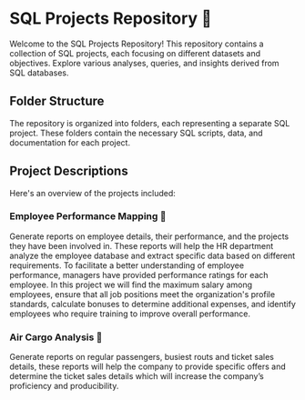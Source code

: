 # SQL Projects Repository 🌟

Welcome to the SQL Projects Repository! This repository contains a collection of SQL projects, each focusing on different datasets and objectives. Explore various analyses, queries, and insights derived from SQL databases.

## Folder Structure

The repository is organized into folders, each representing a separate SQL project. These folders contain the necessary SQL scripts, data, and documentation for each project. 

## Project Descriptions 
Here's an overview of the projects included:

### Employee Performance Mapping 💼

Generate reports on employee details, their performance, and the projects they have been involved in. These reports will help the HR department analyze the employee database and extract specific data based on different requirements. To facilitate a better understanding of employee performance, managers have provided performance ratings for each employee. In this project we will find the maximum salary among employees, ensure that all job positions meet the organization's profile standards, calculate bonuses to determine additional expenses, and identify employees who require training to improve overall performance.

### Air Cargo Analysis 🛫

Generate reports on regular passengers, busiest routs and ticket sales details, these reports will help the company to provide specific offers and determine the ticket sales details which will increase the company’s proficiency and producibility.


